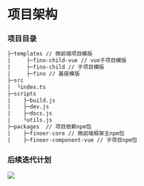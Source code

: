 # 项目架构

### 项目目录
```makefile
├─templates // 微前端项目模版
|     ├─fino-child-vue // vue子项目模版
|     ├─fino-child // 子项目模版
|     ├─fino // 基座模版
├─src
|  └index.ts
├─scripts
|    ├─build.js
|    ├─dev.js
|    ├─docs.js
|    └utils.js
├─packages  // 项目依赖npm包
|    ├─finoer-core // 微前端框架主npm包
|    ├─finoer-component-vue // 子项目npm包
```

### 后续迭代计划
![](https://tva1.sinaimg.cn/large/008i3skNly1gpzgwpbie5j30ln0cvq3n.jpg)

